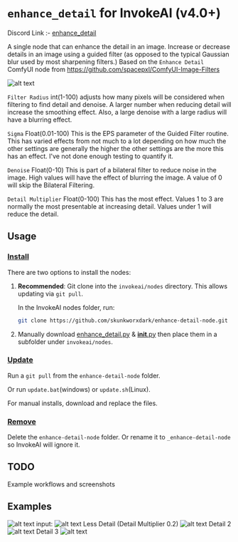 # `enhance_detail` for InvokeAI (v4.0+)
Discord Link :- [enhance_detail](https://discord.com/channels/1020123559063990373/1217543565698138183)

A single node that can enhance the detail in an image. Increase or decrease details in an image using a guided filter (as opposed to the typical Gaussian blur used by most sharpening filters.) Based on the `Enhance Detail` ComfyUI node from  https://github.com/spacepxl/ComfyUI-Image-Filters


![alt text](images/Node.png)

`Filter Radius` int(1-100) adjusts how many pixels will be considered when filtering to find detail and denoise. A larger number when reducing detail will increase the smoothing effect. Also, a large denoise with a large radius will have a blurring effect.

`Sigma` Float(0.01-100) This is the EPS parameter of the Guided Filter routine. This has varied effects from not much to a lot depending on how much the other settings are generally the higher the other settings are the more this has an effect. I've not done enough testing to quantify it. 

`Denoise` Float(0-10) This is part of a bilateral filter to reduce noise in the image. High values will have the effect of blurring the image. A value of 0 will skip the Bilateral Filtering. 

`Detail Multiplier` Float(0-100) This has the most effect. Values 1 to 3 are normally the most presentable at increasing detail. Values under 1 will reduce the detail.


## Usage
### <ins>Install</ins><BR>
There are two options to install the nodes:

1. **Recommended**: Git clone into the `invokeai/nodes` directory. This allows updating via `git pull`.

    In the InvokeAI nodes folder, run:
    ```bash
    git clone https://github.com/skunkworxdark/enhance-detail-node.git
    ```

2. Manually download [enhance_detail.py](enhance_detail.py) & [__init__.py](__init__.py) then place them in a subfolder under `invokeai/nodes`. 

### <ins>Update</ins><BR>
Run a `git pull` from the `enhance-detail-node` folder.

Or run `update.bat`(windows) or `update.sh`(Linux).

For manual installs, download and replace the files.

### <ins>Remove</ins><BR>
Delete the `enhance-detail-node` folder. Or rename it to `_enhance-detail-node` so InvokeAI will ignore it.

## TODO
Example workflows and screenshots

## Examples
![alt text](images/Comparison.png)
input:
![alt text](images/Input.png)
Less Detail (Detail Multiplier 0.2)
![alt text](images/Output-lessdetail.png)
Detail 2
![alt text](images/Output-Detail2.png)
Detail 3
![alt text](images/Outpu-Detail3.png)
